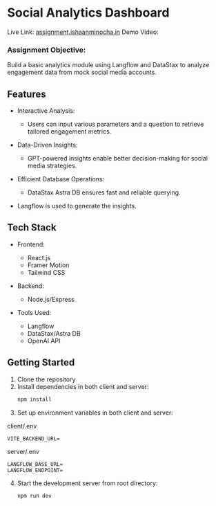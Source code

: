 # Social Analytics Dashboard

Live Link: [assignment.ishaanminocha.in](https://assignment.ishaanminocha.in)
Demo Video: []()

### Assignment Objective:

Build a basic analytics module using Langflow and DataStax to analyze engagement data from mock social media accounts.

## Features

- Interactive Analysis:
  - Users can input various parameters and a question to retrieve tailored engagement metrics.
- Data-Driven Insights:
  - GPT-powered insights enable better decision-making for social media strategies.
- Efficient Database Operations:

  - DataStax Astra DB ensures fast and reliable querying.

- Langflow is used to generate the insights.

## Tech Stack

- Frontend:

  - React.js
  - Framer Motion
  - Tailwind CSS

- Backend:

  - Node.js/Express

- Tools Used:

  - Langflow
  - DataStax/Astra DB
  - OpenAI API

## Getting Started

1. Clone the repository
2. Install dependencies in both client and server:
   ```bash
   npm install
   ```
3. Set up environment variables in both client and server:

client/.env

```env
VITE_BACKEND_URL=
```

server/.env

```env
LANGFLOW_BASE_URL=
LANGFLOW_ENDPOINT=
```

4. Start the development server from root directory:
   ```bash
   npm run dev
   ```
